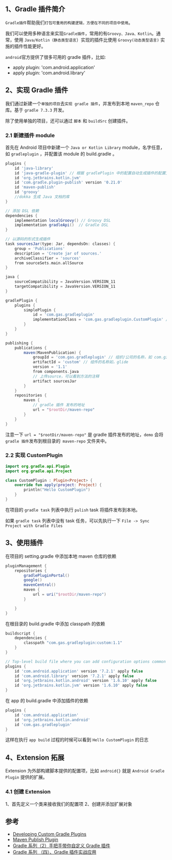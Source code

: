 ## 1、Gradle 插件简介 

`Gradle插件`帮助我们`打包可重用的构建逻辑，方便在不同的项目中使用`。

我们可以使用多种语言来实现`Gradle插件`，常用的有`Groovy、Java、Kotlin`。通常，使用 `Java/Kotlin（静态类型语言`）实现的插件比使用 `Groovy(动态类型语言)` 实施的插件性能更好。

`android`官方提供了很多可用的 gradle 插件，比如:

- apply plugin: 'com.android.application'
- apply plugin: 'com.android.library'

## 2、实现 Gradle 插件

我们通过新建一个`单独的项目`去`实现 gradle 插件`，并发布到本地 `maven_repo` 仓库。基于 `gradle 7.3.3` 开发。

除了使用单独的项目，还可以通过 `脚本` 和 `buildSrc` 创建插件。

### 2.1 新建插件 module

首先在 Android 项目中新建一个 `Java or Kotlin Library` module，名字任意，如 `gradleplugin` ，并配置该 module 的 build.gradle 。

```groovy
plugins {
    id 'java-library'
    id 'java-gradle-plugin' // 根据 gradlePlugin 中的配置自动生成插件的配置文件
    id 'org.jetbrains.kotlin.jvm'
    id 'com.gradle.plugin-publish' version '0.21.0'
    id 'maven-publish'
    id 'groovy'
    //dokka 生成 Java 文档的库
}

// 添加 DSL 依赖
dependencies {
    implementation localGroovy() // Groovy DSL
    implementation gradleApi()  // Gradle DSL
}

// 以源码的形式生成插件
task sourcesJar(type: Jar, dependsOn: classes) {
    group = 'Publications'
    description = 'Create jar of sources.'
    archiveClassifier = 'sources'
    from sourceSets.main.allSource
}

java {
    sourceCompatibility = JavaVersion.VERSION_11
    targetCompatibility = JavaVersion.VERSION_11
}

gradlePlugin {
    plugins {
        simplePlugin {
            id = 'com.gas.gradleplugin'
            implementationClass = 'com.gas.gradleplugin.CustomPlugin' // 自定义的 Plugin<Project> 
        }
    }
}

publishing {
    publications {
        maven(MavenPublication) {
            groupId = 'com.gas.gradleplugin' // 组织/公司的名称，如 com.github.bumptech.glide
            artifactId = 'custom' // 组件的名称如，glide
            version = '1.1'
            from components.java
            // 上传source，可以看到方法的注释
            artifact sourcesJar
        }
    }
    repositories {
        maven {
            // gradle 插件 发布的地址
            url = "$rootDir/maven-repo"  
        }
    }
}
```
注意一下 `url = "$rootDir/maven-repo"` 是 gradle 插件发布的地址，`demo` 会将 `gradle 插件`发布到根目录的` maven-repo` 文件夹中。

### 2.2 实现 CustomPlugin

```kotlin
import org.gradle.api.Plugin
import org.gradle.api.Project

class CustomPlugin : Plugin<Project> {
    override fun apply(project: Project) {
        println("Hello CustomPlugin")
    }
}
```

在项目的 `gradle task` 列表中执行 `pulish` task 将插件发布到本地。

如果 `gradle task` 列表中没有 task 任务，可以先执行一下 `File -> Sync Project with Gradle Files`

## 3、使用插件

在项目的 setting.gradle 中添加本地 maven 仓库的依赖

```groovy
pluginManagement {
    repositories {
        gradlePluginPortal()
        google()
        mavenCentral()
        maven {
            url = uri("$rootDir/maven-repo")
        }

    }
}
```
在根目录的 build.gradle 中添加 classpath 的依赖
```groovy
buildscript {
    dependencies {
        classpath "com.gas.gradleplugin:custom:1.1"
    }
}

// Top-level build file where you can add configuration options common to all sub-projects/modules.
plugins {
    id 'com.android.application' version '7.2.1' apply false
    id 'com.android.library' version '7.2.1' apply false
    id 'org.jetbrains.kotlin.android' version '1.6.10' apply false
    id 'org.jetbrains.kotlin.jvm' version '1.6.10' apply false
}
```
在 app 的 build.gradle 中添加插件的依赖
```groovy
plugins {
    id 'com.android.application'
    id 'org.jetbrains.kotlin.android'
    id 'com.gas.gradleplugin'
}
```
这样在执行 `app build` 过程的时候可以看到 `Hello CustomPlugin` 的日志

## 4、Extension 拓展

Extension 为外部构建脚本提供的配置项，比如 `android{}` 就是 `Android Gradle Plugin` 提供的扩展。

### 4.1 创建 Extension

1、首先定义一个类来接收我们的配置项
2、创建并添加扩展对象


## 参考

- [Developing Custom Gradle Plugins](https://docs.gradle.org/current/userguide/custom_plugins.html)
- [Maven Publish Plugin](https://docs.gradle.org/current/userguide/publishing_maven.html#publishing_maven:tasks)
- [Gradle 系列（2）手把手带你自定义 Gradle 插件](https://juejin.cn/post/7098383560746696718#heading-13)
- [Gradle 系列 （四）、Gradle 插件实战应用](https://juejin.cn/post/6989877607126794247#heading-3)
